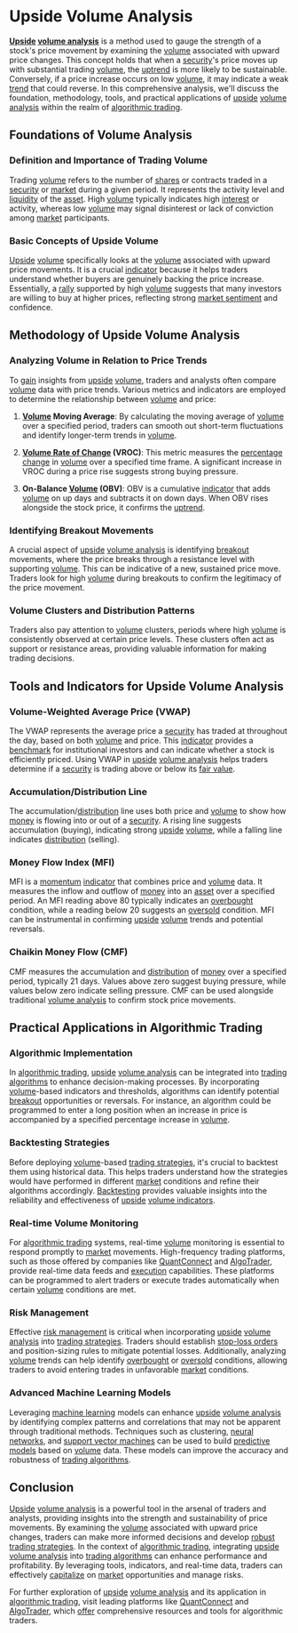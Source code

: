 # Upside Volume Analysis

**[Upside](../u/upside.md) [volume analysis](../v/volume_analysis.md)** is a method used to gauge the strength of a stock's price movement by examining the [volume](../v/volume.md) associated with upward price changes. This concept holds that when a [security](../s/security.md)'s price moves up with substantial trading [volume](../v/volume.md), the [uptrend](../u/uptrend.md) is more likely to be sustainable. Conversely, if a price increase occurs on low [volume](../v/volume.md), it may indicate a weak [trend](../t/trend.md) that could reverse. In this comprehensive analysis, we'll discuss the foundation, methodology, tools, and practical applications of [upside](../u/upside.md) [volume analysis](../v/volume_analysis.md) within the realm of [algorithmic trading](../a/algorithmic_trading.md).

## Foundations of Volume Analysis

### Definition and Importance of Trading Volume

Trading [volume](../v/volume.md) refers to the number of [shares](../s/shares.md) or contracts traded in a [security](../s/security.md) or [market](../m/market.md) during a given period. It represents the activity level and [liquidity](../l/liquidity.md) of the [asset](../a/asset.md). High [volume](../v/volume.md) typically indicates high [interest](../i/interest.md) or activity, whereas low [volume](../v/volume.md) may signal disinterest or lack of conviction among [market](../m/market.md) participants.

### Basic Concepts of Upside Volume

[Upside](../u/upside.md) [volume](../v/volume.md) specifically looks at the [volume](../v/volume.md) associated with upward price movements. It is a crucial [indicator](../i/indicator.md) because it helps traders understand whether buyers are genuinely backing the price increase. Essentially, a [rally](../r/rally.md) supported by high [volume](../v/volume.md) suggests that many investors are willing to buy at higher prices, reflecting strong [market sentiment](../m/market_sentiment.md) and confidence.

## Methodology of Upside Volume Analysis

### Analyzing Volume in Relation to Price Trends

To [gain](../g/gain.md) insights from [upside](../u/upside.md) [volume](../v/volume.md), traders and analysts often compare [volume](../v/volume.md) data with price trends. Various metrics and indicators are employed to determine the relationship between [volume](../v/volume.md) and price:

1. **[Volume](../v/volume.md) Moving Average**: By calculating the moving average of [volume](../v/volume.md) over a specified period, traders can smooth out short-term fluctuations and identify longer-term trends in [volume](../v/volume.md).
  
2. **[Volume Rate of Change](../v/volume_rate_of_change.md) (VROC)**: This metric measures the [percentage change](../p/percentage_change.md) in [volume](../v/volume.md) over a specified time frame. A significant increase in VROC during a price rise suggests strong buying pressure.

3. **On-Balance [Volume](../v/volume.md) (OBV)**: OBV is a cumulative [indicator](../i/indicator.md) that adds [volume](../v/volume.md) on up days and subtracts it on down days. When OBV rises alongside the stock price, it confirms the [uptrend](../u/uptrend.md).

### Identifying Breakout Movements

A crucial aspect of [upside](../u/upside.md) [volume analysis](../v/volume_analysis.md) is identifying [breakout](../b/breakout.md) movements, where the price breaks through a resistance level with supporting [volume](../v/volume.md). This can be indicative of a new, sustained price move. Traders look for high [volume](../v/volume.md) during breakouts to confirm the legitimacy of the price movement.

### Volume Clusters and Distribution Patterns

Traders also pay attention to [volume](../v/volume.md) clusters, periods where high [volume](../v/volume.md) is consistently observed at certain price levels. These clusters often act as support or resistance areas, providing valuable information for making trading decisions.

## Tools and Indicators for Upside Volume Analysis

### Volume-Weighted Average Price (VWAP)

The VWAP represents the average price a [security](../s/security.md) has traded at throughout the day, based on both [volume](../v/volume.md) and price. This [indicator](../i/indicator.md) provides a [benchmark](../b/benchmark.md) for institutional investors and can indicate whether a stock is efficiently priced. Using VWAP in [upside](../u/upside.md) [volume analysis](../v/volume_analysis.md) helps traders determine if a [security](../s/security.md) is trading above or below its [fair value](../f/fair_value.md).

### Accumulation/Distribution Line

The accumulation/[distribution](../d/distribution.md) line uses both price and [volume](../v/volume.md) to show how [money](../m/money.md) is flowing into or out of a [security](../s/security.md). A rising line suggests accumulation (buying), indicating strong [upside](../u/upside.md) [volume](../v/volume.md), while a falling line indicates [distribution](../d/distribution.md) (selling).

### Money Flow Index (MFI)

MFI is a [momentum](../m/momentum.md) [indicator](../i/indicator.md) that combines price and [volume](../v/volume.md) data. It measures the inflow and outflow of [money](../m/money.md) into an [asset](../a/asset.md) over a specified period. An MFI reading above 80 typically indicates an [overbought](../o/overbought.md) condition, while a reading below 20 suggests an [oversold](../o/oversold.md) condition. MFI can be instrumental in confirming [upside](../u/upside.md) [volume](../v/volume.md) trends and potential reversals.

### Chaikin Money Flow (CMF)

CMF measures the accumulation and [distribution](../d/distribution.md) of [money](../m/money.md) over a specified period, typically 21 days. Values above zero suggest buying pressure, while values below zero indicate selling pressure. CMF can be used alongside traditional [volume analysis](../v/volume_analysis.md) to confirm stock price movements.

## Practical Applications in Algorithmic Trading

### Algorithmic Implementation

In [algorithmic trading](../a/algorithmic_trading.md), [upside](../u/upside.md) [volume analysis](../v/volume_analysis.md) can be integrated into [trading algorithms](../t/trading_algorithms.md) to enhance decision-making processes. By incorporating [volume](../v/volume.md)-based indicators and thresholds, algorithms can identify potential [breakout](../b/breakout.md) opportunities or reversals. For instance, an algorithm could be programmed to enter a long position when an increase in price is accompanied by a specified percentage increase in [volume](../v/volume.md).

### Backtesting Strategies

Before deploying [volume](../v/volume.md)-based [trading strategies](../t/trading_strategies.md), it's crucial to backtest them using historical data. This helps traders understand how the strategies would have performed in different [market](../m/market.md) conditions and refine their algorithms accordingly. [Backtesting](../b/backtesting.md) provides valuable insights into the reliability and effectiveness of [upside](../u/upside.md) [volume indicators](../v/volume_indicators.md).

### Real-time Volume Monitoring

For [algorithmic trading](../a/algorithmic_trading.md) systems, real-time [volume](../v/volume.md) monitoring is essential to respond promptly to [market](../m/market.md) movements. High-frequency trading platforms, such as those offered by companies like [QuantConnect](https://www.quantconnect.com/) and [AlgoTrader](https://www.algotrader.com/), provide real-time data feeds and [execution](../e/execution.md) capabilities. These platforms can be programmed to alert traders or execute trades automatically when certain [volume](../v/volume.md) conditions are met.

### Risk Management

Effective [risk management](../r/risk_management.md) is critical when incorporating [upside](../u/upside.md) [volume analysis](../v/volume_analysis.md) into [trading strategies](../t/trading_strategies.md). Traders should establish [stop-loss orders](../s/stop-loss_orders.md) and position-sizing rules to mitigate potential losses. Additionally, analyzing [volume](../v/volume.md) trends can help identify [overbought](../o/overbought.md) or [oversold](../o/oversold.md) conditions, allowing traders to avoid entering trades in unfavorable [market](../m/market.md) conditions.

### Advanced Machine Learning Models

Leveraging [machine learning](../m/machine_learning.md) models can enhance [upside](../u/upside.md) [volume analysis](../v/volume_analysis.md) by identifying complex patterns and correlations that may not be apparent through traditional methods. Techniques such as clustering, [neural networks](../n/neural_networks_in_trading.md), and [support vector machines](../s/support_vector_machines_in_trading.md) can be used to build [predictive models](../p/predictive_models_in_trading.md) based on [volume](../v/volume.md) data. These models can improve the accuracy and robustness of [trading algorithms](../t/trading_algorithms.md).

## Conclusion

[Upside](../u/upside.md) [volume analysis](../v/volume_analysis.md) is a powerful tool in the arsenal of traders and analysts, providing insights into the strength and sustainability of price movements. By examining the [volume](../v/volume.md) associated with upward price changes, traders can make more informed decisions and develop [robust](../r/robust.md) [trading strategies](../t/trading_strategies.md). In the context of [algorithmic trading](../a/algorithmic_trading.md), integrating [upside](../u/upside.md) [volume analysis](../v/volume_analysis.md) into [trading algorithms](../t/trading_algorithms.md) can enhance performance and profitability. By leveraging tools, indicators, and real-time data, traders can effectively [capitalize](../c/capitalize.md) on [market](../m/market.md) opportunities and manage risks.

For further exploration of [upside](../u/upside.md) [volume analysis](../v/volume_analysis.md) and its application in [algorithmic trading](../a/algorithmic_trading.md), visit leading platforms like [QuantConnect](https://www.quantconnect.com/) and [AlgoTrader](https://www.algotrader.com/), which [offer](../o/offer.md) comprehensive resources and tools for algorithmic traders.
